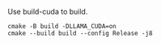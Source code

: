 Use build-cuda to build.

    cmake -B build -DLLAMA_CUDA=on
    cmake --build build --config Release -j8
